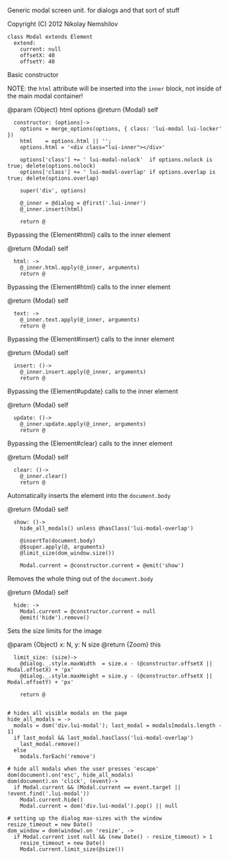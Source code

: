 Generic modal screen unit. for dialogs and that sort of stuff

Copyright (C) 2012 Nikolay Nemshilov

```coffee-aside
class Modal extends Element
  extend:
    current: null
    offsetX: 40
    offsetY: 40
```

Basic constructor

NOTE: the `html` attribute will be inserted into the `inner`
      block, not inside of the main modal container!

@param {Object} html options
@return {Modal} self

```coffee-aside
  constructor: (options)->
    options = merge_options(options, { class: 'lui-modal lui-locker' })
    html    = options.html || '';
    options.html = '<div class="lui-inner"></div>'

    options['class'] += ' lui-modal-nolock'  if options.nolock is true; delete(options.nolock)
    options['class'] += ' lui-modal-overlap' if options.overlap is true; delete(options.overlap)

    super('div', options)

    @_inner = @dialog = @first('.lui-inner')
    @_inner.insert(html)

    return @
```

Bypassing the {Element#html} calls to the inner element

@return {Modal} self

```coffee-aside
  html: ->
    @_inner.html.apply(@_inner, arguments)
    return @
```

Bypassing the {Element#html} calls to the inner element

@return {Modal} self

```coffee-aside
  text: ->
    @_inner.text.apply(@_inner, arguments)
    return @
```

Bypassing the {Element#insert} calls to the inner element

@return {Modal} self

```coffee-aside
  insert: ()->
    @_inner.insert.apply(@_inner, arguments)
    return @
```

Bypassing the {Element#update} calls to the inner element

@return {Modal} self

```coffee-aside
  update: ()->
    @_inner.update.apply(@_inner, arguments)
    return @
```

Bypassing the {Element#clear} calls to the inner element

@return {Modal} self

```coffee-aside
  clear: ()->
    @_inner.clear()
    return @
```

Automatically inserts the element into the `document.body`

@return {Modal} self

```coffee-aside
  show: ()->
    hide_all_modals() unless @hasClass('lui-modal-overlap')

    @insertTo(document.body)
    @$super.apply(@, arguments)
    @limit_size(dom_window.size())

    Modal.current = @constructor.current = @emit('show')
```

Removes the whole thing out of the `document.body`

@return {Modal} self

```coffee-aside
  hide: ->
    Modal.current = @constructor.current = null
    @emit('hide').remove()
```

Sets the size limits for the image

@param {Object} x: N, y: N size
@return {Zoom} this

```coffee-aside
  limit_size: (size)->
    @dialog._.style.maxWidth  = size.x - (@constructor.offsetX || Modal.offsetX) + 'px'
    @dialog._.style.maxHeight = size.y - (@constructor.offsetX || Modal.offsetY) + 'px'

    return @


# hides all visible modals on the page
hide_all_modals = ->
  modals = dom('div.lui-modal'); last_modal = modals[modals.length - 1]
  if last_modal && last_modal.hasClass('lui-modal-overlap')
    last_modal.remove()
  else
    modals.forEach('remove')

# hide all modals when the user presses 'escape'
dom(document).on('esc', hide_all_modals)
dom(document).on 'click', (event)->
  if Modal.current && (Modal.current == event.target || !event.find('.lui-modal'))
    Modal.current.hide()
    Modal.current = dom('div.lui-modal').pop() || null

# setting up the dialog max-sizes with the window
resize_timeout = new Date()
dom_window = dom(window).on 'resize', ->
  if Modal.current isnt null && (new Date() - resize_timeout) > 1
    resize_timeout = new Date()
    Modal.current.limit_size(@size())
```
